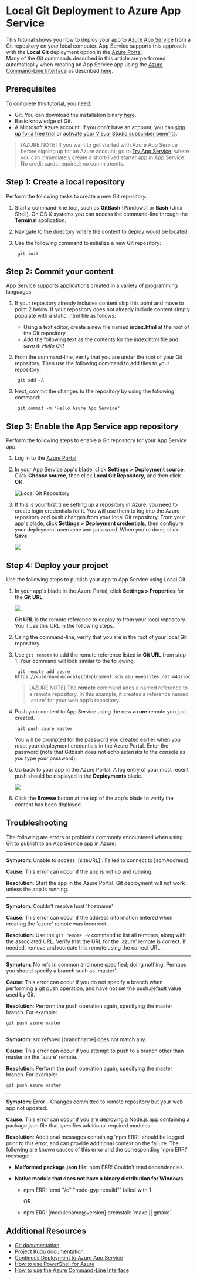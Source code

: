 <properties
	pageTitle="Local Git Deployment to Azure App Service"
	description="Learn how to enable local Git deployment to Azure App Service."
	services="app-service"
	documentationCenter=""
	authors="dariagrigoriu"
	manager="wpickett"
	editor="mollybos"/>

<tags
	ms.service="app-service"
	ms.workload="na"
	ms.tgt_pltfrm="na"
	ms.devlang="na"
	ms.topic="article"
	ms.date="06/13/2016"
	ms.author="dariagrigoriu"/>
    
# Local Git Deployment to Azure App Service

This tutorial shows you how to deploy your app to [Azure App Service] from a Git repository on your local computer. App Service supports this approach with the **Local Git** deployment option in the [Azure Portal].  
Many of the Git commands described in this article are performed automatically when creating an App Service app using the [Azure Command-Line Interface] as described [here](app-service-web-get-started.md).

## Prerequisites

To complete this tutorial, you need:

- Git. You can download the installation binary [here](http://www.git-scm.com/downloads).  
- Basic knowledge of Git.
- A Microsoft Azure account. If you don't have an account, you can 
[sign up for a free trial](https://azure.microsoft.com/pricing/free-trial) or 
[activate your Visual Studio subscriber benefits](https://azure.microsoft.com/pricing/member-offers/msdn-benefits-details).

>[AZURE.NOTE] If you want to get started with Azure App Service before signing up for an Azure account, go to [Try App Service](http://go.microsoft.com/fwlink/?LinkId=523751), where you can immediately create a short-lived starter app in App Service. No credit cards required; no commitments.  

## <a id="Step1"></a>Step 1: Create a local repository

Perform the following tasks to create a new Git repository.

1. Start a command-line tool, such as **GitBash** (Windows) or **Bash** (Unix Shell). On OS X systems you can access the command-line through the **Terminal** application.

2. Navigate to the directory where the content to deploy would be located.

3. Use the following command to initialize a new Git repository:

		git init

## <a id="Step2"></a>Step 2: Commit your content

App Service supports applications created in a variety of programming languages. 

1. If your repository already includes content skip this point and move to point 2 below. If your repository does not already include content simply populate with a static .html file as follows: 

    - Using a text editor, create a new file named **index.html** at the root of the Git repository
    - Add the following text as the contents for the index.html file and save it: *Hello Git!*
        
2. From the command-line, verify that you are under the root of your Git repository. Then use the following command to add files to your repository:

		git add -A 

4. Next, commit the changes to the repository by using the following command:

		git commit -m "Hello Azure App Service"

## <a id="Step3"></a>Step 3: Enable the App Service app repository

Perform the following steps to enable a Git repository for your App Service app.

1. Log in to the [Azure Portal].

2. In your App Service app's blade, click **Settings > Deployment source**. Click **Choose source**, then click **Local Git Repository**, and then click **OK**.  

	![Local Git Repository](./media/app-service-deploy-local-git/local_git_selection.png)

3. If this is your first time setting up a repository in Azure, you need to create login credentials for it. You will use them to log into the Azure repository and push changes from your local Git repository. From your app's blade, click **Settings > Deployment credentials**, then configure your deployment username and password. When you're done, click **Save**.

	![](./media/app-service-deploy-local-git/deployment_credentials.png)

## <a id="Step4"></a>Step 4: Deploy your project

Use the following steps to publish your app to App Service using Local Git.

1. In your app's blade in the Azure Portal, click **Settings > Properties** for the **Git URL**.

	![](./media/app-service-deploy-local-git/git_url.png)

	**Git URL** is the remote reference to deploy to from your local repository. You'll use this URL in the following steps.

2. Using the command-line, verify that you are in the root of your local Git repository.

3. Use `git remote` to add the remote reference listed in **Git URL** from step 1. Your command will look similar to the following:

		git remote add azure https://<username>@localgitdeployment.scm.azurewebsites.net:443/localgitdeployment.git         
    > [AZURE.NOTE] The **remote** command adds a named reference to a remote repository. In this example, it creates a reference named 'azure' for your web app's repository.

4. Push your content to App Service using the new **azure** remote you just created.

		git push azure master

	You will be prompted for the password you created earlier when you reset your deployment credentials in the Azure Portal. Enter the password (note that Gitbash does not echo asterisks to the console as you type your password). 
       
5. Go back to your app in the Azure Portal. A log entry of your most recent push should be displayed in the **Deployments** blade. 

	![](./media/app-service-deploy-local-git/deployment_history.png)

6. Click the **Browse** button at the top of the app's blade to verify the content has been deployed. 
    
## <a id="Step5"></a>Troubleshooting

The following are errors or problems commonly encountered when using Git to publish to an App Service app in Azure:

****

**Symptom**: Unable to access '[siteURL]': Failed to connect to [scmAddress]

**Cause**: This error can occur if the app is not up and running.

**Resolution**: Start the app in the Azure Portal. Git deployment will not work unless the app is running. 


****

**Symptom**: Couldn't resolve host 'hostname'

**Cause**: This error can occur if the address information entered when creating the 'azure' remote was incorrect.

**Resolution**: Use the `git remote -v` command to list all remotes, along with the associated URL. Verify that the URL for the 'azure' remote is correct. If needed, remove and recreate this remote using the correct URL.

****

**Symptom**: No refs in common and none specified; doing nothing. Perhaps you should specify a branch such as 'master'.

**Cause**: This error can occur if you do not specify a branch when performing a git push operation, and have not set the push.default value used by Git.

**Resolution**: Perform the push operation again, specifying the master branch. For example:

	git push azure master

****

**Symptom**: src refspec [branchname] does not match any.

**Cause**: This error can occur if you attempt to push to a branch other than master on the 'azure' remote.

**Resolution**: Perform the push operation again, specifying the master branch. For example:

	git push azure master

****

**Symptom**: Error - Changes committed to remote repository but your web app not updated.

**Cause**: This error can occur if you are deploying a Node.js app containing a package.json file that specifies additional required modules.

**Resolution**: Additional messages containing 'npm ERR!' should be logged prior to this error, and can provide additional context on the failure. The following are known causes of this error and the corresponding 'npm ERR!' message:

* **Malformed package.json file**: npm ERR! Couldn't read dependencies.

* **Native module that does not have a binary distribution for Windows**:

	* npm ERR! \`cmd "/c" "node-gyp rebuild"\` failed with 1

		OR

	* npm ERR! [modulename@version] preinstall: \`make || gmake\`


## Additional Resources

* [Git documentation](http://git-scm.com/documentation)
* [Project Kudu documentation](https://github.com/projectkudu/kudu/wiki)
* [Continous Deployment to Azure App Service](app-service-continuous-deployment.md)
* [How to use PowerShell for Azure](../powershell-install-configure.md)
* [How to use the Azure Command-Line Interface](../xplat-cli-install.md)

[Azure App Service]: https://azure.microsoft.com/documentation/articles/app-service-changes-existing-services/
[Azure Developer Center]: http://www.windowsazure.com/en-us/develop/overview/
[Azure Portal]: https://portal.azure.com
[Git website]: http://git-scm.com
[Installing Git]: http://git-scm.com/book/en/Getting-Started-Installing-Git
[Azure Command-Line Interface]: https://azure.microsoft.com/en-us/documentation/articles/xplat-cli-azure-resource-manager/

[Using Git with CodePlex]: http://codeplex.codeplex.com/wikipage?title=Using%20Git%20with%20CodePlex&referringTitle=Source%20control%20clients&ProjectName=codeplex
[Quick Start - Mercurial]: http://mercurial.selenic.com/wiki/QuickStart
